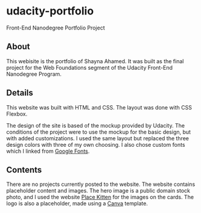 # udacity-portfolio
Front-End Nanodegree Portfolio Project

## About
This webisite is the portfolio of Shayna Ahamed. It was built as the final project for the Web Foundations segment of the Udacity Front-End Nanodegree Program.

## Details
This website was built with HTML and CSS. The layout was done with CSS Flexbox.

The design of the site is based of the mockup provided by Udacity. The conditions of the project were to use the mockup for the basic design, but with added customizations. I used the same layout but replaced the three design colors with three of my own choosing. I also chose custom fonts which I linked from [Google Fonts](https://fonts.google.com/).

## Contents
There are no projects currently posted to the website. The website contains placeholder content and images. The hero image is a public domain stock photo, and I used the website [Place Kitten](http://placekitten.com/) for the images on the cards. The logo is also a placeholder, made using a [Canva](https://www.canva.com/) template.

